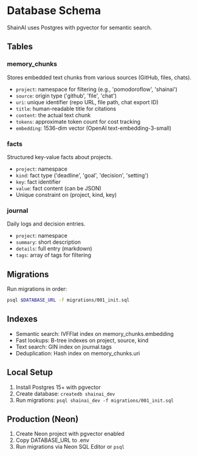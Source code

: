 # Database Schema

ShainAI uses Postgres with pgvector for semantic search.

## Tables

### memory_chunks
Stores embedded text chunks from various sources (GitHub, files, chats).

- `project`: namespace for filtering (e.g., 'pomodoroflow', 'shainai')
- `source`: origin type ('github', 'file', 'chat')
- `uri`: unique identifier (repo URL, file path, chat export ID)
- `title`: human-readable title for citations
- `content`: the actual text chunk
- `tokens`: approximate token count for cost tracking
- `embedding`: 1536-dim vector (OpenAI text-embedding-3-small)

### facts
Structured key-value facts about projects.

- `project`: namespace
- `kind`: fact type ('deadline', 'goal', 'decision', 'setting')
- `key`: fact identifier
- `value`: fact content (can be JSON)
- Unique constraint on (project, kind, key)

### journal
Daily logs and decision entries.

- `project`: namespace
- `summary`: short description
- `details`: full entry (markdown)
- `tags`: array of tags for filtering

## Migrations

Run migrations in order:
```bash
psql $DATABASE_URL -f migrations/001_init.sql
```

## Indexes

- Semantic search: IVFFlat index on memory_chunks.embedding
- Fast lookups: B-tree indexes on project, source, kind
- Text search: GIN index on journal.tags
- Deduplication: Hash index on memory_chunks.uri

## Local Setup

1. Install Postgres 15+ with pgvector
2. Create database: `createdb shainai_dev`
3. Run migrations: `psql shainai_dev -f migrations/001_init.sql`

## Production (Neon)

1. Create Neon project with pgvector enabled
2. Copy DATABASE_URL to .env
3. Run migrations via Neon SQL Editor or `psql`
